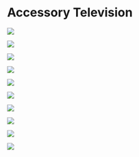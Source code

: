# Accessory Television

![](https://github.com/alpr777/homekit/blob/main/gallery/tv_1.png)

![](https://github.com/alpr777/homekit/blob/main/gallery/tv_2.png)

![](https://github.com/alpr777/homekit/blob/main/gallery/tv_3.png)

![](https://github.com/alpr777/homekit/blob/main/gallery/tv_4.png)

![](https://github.com/alpr777/homekit/blob/main/gallery/tv_5.png)

![](https://github.com/alpr777/homekit/blob/main/gallery/tv_6.png)

![](https://github.com/alpr777/homekit/blob/main/gallery/tv_7.png)

![](https://github.com/alpr777/homekit/blob/main/gallery/tv_8.jpg)

![](https://github.com/alpr777/homekit/blob/main/gallery/tv_9.jpg)

![](https://github.com/alpr777/homekit/blob/main/gallery/tv_10.jpg)
